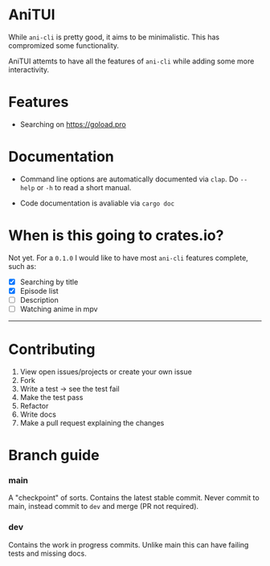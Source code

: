 # AniTUI

While `ani-cli` is pretty good, it aims to be minimalistic. This has compromized some functionality.

AniTUI attemts to have all the features of `ani-cli` while adding some more interactivity.

# Features

- Searching on <https://goload.pro>

# Documentation

- Command line options are automatically documented via `clap`. Do `--help` or `-h` to read a short manual.

- Code documentation is avaliable via `cargo doc`

# When is this going to crates.io?

Not yet. For a `0.1.0` I would like to have most `ani-cli` features complete, such as:

- [x] Searching by title
- [x] Episode list
- [ ] Description
- [ ] Watching anime in mpv

---

# Contributing

1. View open issues/projects or create your own issue
2. Fork 
2. Write a test → see the test fail
3. Make the test pass
4. Refactor
4. Write docs
3. Make a pull request explaining the changes

# Branch guide

### main

A "checkpoint" of sorts. Contains the latest stable commit. Never commit to main, instead commit to `dev` and merge (PR not required).

### dev

Contains the work in progress commits. Unlike main this can have failing tests and missing docs.
